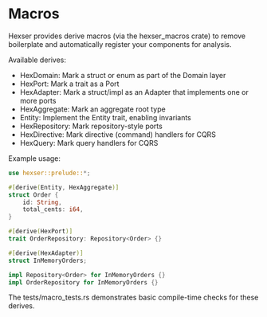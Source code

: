 # Macros

Hexser provides derive macros (via the hexser_macros crate) to remove boilerplate and automatically register your components for analysis.

Available derives:

- HexDomain: Mark a struct or enum as part of the Domain layer
- HexPort: Mark a trait as a Port
- HexAdapter: Mark a struct/impl as an Adapter that implements one or more ports
- HexAggregate: Mark an aggregate root type
- Entity: Implement the Entity trait, enabling invariants
- HexRepository: Mark repository-style ports
- HexDirective: Mark directive (command) handlers for CQRS
- HexQuery: Mark query handlers for CQRS

Example usage:

```rust
use hexser::prelude::*;

#[derive(Entity, HexAggregate)]
struct Order {
    id: String,
    total_cents: i64,
}

#[derive(HexPort)]
trait OrderRepository: Repository<Order> {}

#[derive(HexAdapter)]
struct InMemoryOrders;

impl Repository<Order> for InMemoryOrders {}
impl OrderRepository for InMemoryOrders {}
```

The tests/macro_tests.rs demonstrates basic compile-time checks for these derives.

